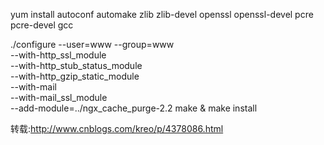 yum install autoconf automake zlib zlib-devel openssl openssl-devel pcre pcre-devel gcc

./configure --user=www --group=www \
--with-http_ssl_module \
--with-http_stub_status_module \
--with-http_gzip_static_module \
--with-mail \
--with-mail_ssl_module \
--add-module=../ngx_cache_purge-2.2
make & make install


转载:http://www.cnblogs.com/kreo/p/4378086.html
